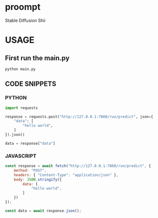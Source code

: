 # proompt
Stable Diffusion Shii

# USAGE
## First run the main.py 
```
python main.py
```

## CODE SNIPPETS
### PYTHON
```py
import requests

response = requests.post("http://127.0.0.1:7860/run/predict", json={
	"data": [
		"hello world",
	]
}).json()

data = response["data"]
```

### JAVASCRIPT
```js 
const response = await fetch("http://127.0.0.1:7860/run/predict", {
	method: "POST",
	headers: { "Content-Type": "application/json" },
	body: JSON.stringify({
		data: [
			"hello world",
		]
	})
});

const data = await response.json();
```
